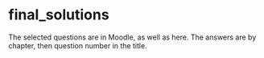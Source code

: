 # final_solutions

The selected questions are in Moodle, as well as here. The answers are by chapter, then question number in the title. 
